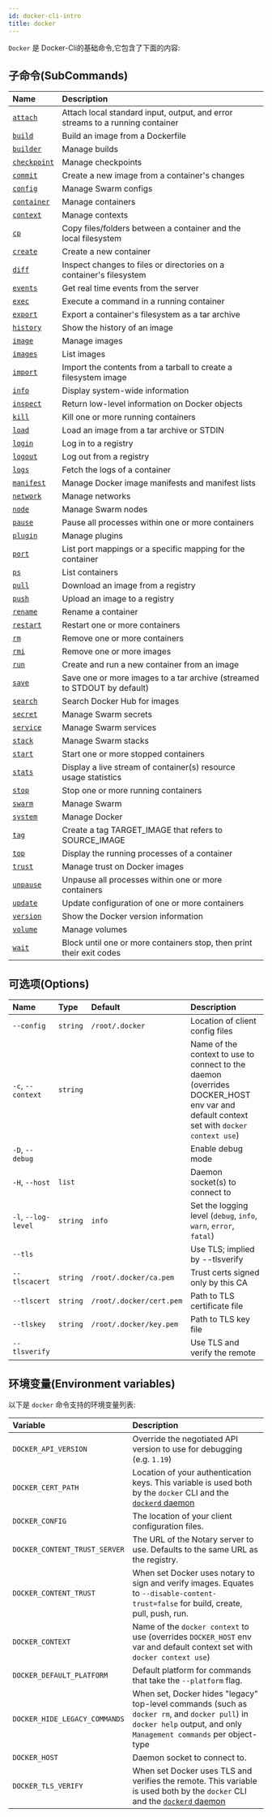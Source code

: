 ```yaml
---
id: docker-cli-intro
title: docker
---
```


`Docker` 是 Docker-Cli的基础命令,它包含了下面的内容:

## 子命令(SubCommands)

| Name                          | Description                                                                   |
|:------------------------------|:------------------------------------------------------------------------------|
| [`attach`](attach.md)         | Attach local standard input, output, and error streams to a running container |
| [`build`](build.md)           | Build an image from a Dockerfile                                              |
| [`builder`](builder.md)       | Manage builds                                                                 |
| [`checkpoint`](checkpoint.md) | Manage checkpoints                                                            |
| [`commit`](commit.md)         | Create a new image from a container's changes                                 |
| [`config`](config.md)         | Manage Swarm configs                                                          |
| [`container`](container.md)   | Manage containers                                                             |
| [`context`](context.md)       | Manage contexts                                                               |
| [`cp`](cp.md)                 | Copy files/folders between a container and the local filesystem               |
| [`create`](create.md)         | Create a new container                                                        |
| [`diff`](diff.md)             | Inspect changes to files or directories on a container's filesystem           |
| [`events`](events.md)         | Get real time events from the server                                          |
| [`exec`](exec.md)             | Execute a command in a running container                                      |
| [`export`](export.md)         | Export a container's filesystem as a tar archive                              |
| [`history`](history.md)       | Show the history of an image                                                  |
| [`image`](image.md)           | Manage images                                                                 |
| [`images`](images.md)         | List images                                                                   |
| [`import`](import.md)         | Import the contents from a tarball to create a filesystem image               |
| [`info`](info.md)             | Display system-wide information                                               |
| [`inspect`](inspect.md)       | Return low-level information on Docker objects                                |
| [`kill`](kill.md)             | Kill one or more running containers                                           |
| [`load`](load.md)             | Load an image from a tar archive or STDIN                                     |
| [`login`](login.md)           | Log in to a registry                                                          |
| [`logout`](logout.md)         | Log out from a registry                                                       |
| [`logs`](logs.md)             | Fetch the logs of a container                                                 |
| [`manifest`](manifest.md)     | Manage Docker image manifests and manifest lists                              |
| [`network`](network.md)       | Manage networks                                                               |
| [`node`](node.md)             | Manage Swarm nodes                                                            |
| [`pause`](pause.md)           | Pause all processes within one or more containers                             |
| [`plugin`](plugin.md)         | Manage plugins                                                                |
| [`port`](port.md)             | List port mappings or a specific mapping for the container                    |
| [`ps`](ps.md)                 | List containers                                                               |
| [`pull`](pull.md)             | Download an image from a registry                                             |
| [`push`](push.md)             | Upload an image to a registry                                                 |
| [`rename`](rename.md)         | Rename a container                                                            |
| [`restart`](restart.md)       | Restart one or more containers                                                |
| [`rm`](rm.md)                 | Remove one or more containers                                                 |
| [`rmi`](rmi.md)               | Remove one or more images                                                     |
| [`run`](run.md)               | Create and run a new container from an image                                  |
| [`save`](save.md)             | Save one or more images to a tar archive (streamed to STDOUT by default)      |
| [`search`](search.md)         | Search Docker Hub for images                                                  |
| [`secret`](secret.md)         | Manage Swarm secrets                                                          |
| [`service`](service.md)       | Manage Swarm services                                                         |
| [`stack`](stack.md)           | Manage Swarm stacks                                                           |
| [`start`](start.md)           | Start one or more stopped containers                                          |
| [`stats`](stats.md)           | Display a live stream of container(s) resource usage statistics               |
| [`stop`](stop.md)             | Stop one or more running containers                                           |
| [`swarm`](swarm.md)           | Manage Swarm                                                                  |
| [`system`](system.md)         | Manage Docker                                                                 |
| [`tag`](tag.md)               | Create a tag TARGET_IMAGE that refers to SOURCE_IMAGE                         |
| [`top`](top.md)               | Display the running processes of a container                                  |
| [`trust`](trust.md)           | Manage trust on Docker images                                                 |
| [`unpause`](unpause.md)       | Unpause all processes within one or more containers                           |
| [`update`](update.md)         | Update configuration of one or more containers                                |
| [`version`](version.md)       | Show the Docker version information                                           |
| [`volume`](volume.md)         | Manage volumes                                                                |
| [`wait`](wait.md)             | Block until one or more containers stop, then print their exit codes          |

## 可选项(Options)

| Name                | Type     | Default                  | Description                                                                                                                           |
|:--------------------|:---------|:-------------------------|:--------------------------------------------------------------------------------------------------------------------------------------|
| `--config`          | `string` | `/root/.docker`          | Location of client config files                                                                                                       |
| `-c`, `--context`   | `string` |                          | Name of the context to use to connect to the daemon (overrides DOCKER_HOST env var and default context set with `docker context use`) |
| `-D`, `--debug`     |          |                          | Enable debug mode                                                                                                                     |
| `-H`, `--host`      | `list`   |                          | Daemon socket(s) to connect to                                                                                                        |
| `-l`, `--log-level` | `string` | `info`                   | Set the logging level (`debug`, `info`, `warn`, `error`, `fatal`)                                                                     |
| `--tls`             |          |                          | Use TLS; implied by --tlsverify                                                                                                       |
| `--tlscacert`       | `string` | `/root/.docker/ca.pem`   | Trust certs signed only by this CA                                                                                                    |
| `--tlscert`         | `string` | `/root/.docker/cert.pem` | Path to TLS certificate file                                                                                                          |
| `--tlskey`          | `string` | `/root/.docker/key.pem`  | Path to TLS key file                                                                                                                  |
| `--tlsverify`       |          |                          | Use TLS and verify the remote

## 环境变量(Environment variables)

以下是 `docker` 命令支持的环境变量列表:

| Variable                      | Description                                                                                                                             |
|:------------------------------|:----------------------------------------------------------------------------------------------------------------------------------------|
| `DOCKER_API_VERSION`          | Override the negotiated API version to use for debugging (e.g. `1.19`)                                                                  |
| `DOCKER_CERT_PATH`            | Location of your authentication keys. This variable is used both by the `docker` CLI and the [`dockerd` daemon](dockerd.md)             |
| `DOCKER_CONFIG`               | The location of your client configuration files.                                                                                        |
| `DOCKER_CONTENT_TRUST_SERVER` | The URL of the Notary server to use. Defaults to the same URL as the registry.                                                          |
| `DOCKER_CONTENT_TRUST`        | When set Docker uses notary to sign and verify images. Equates to `--disable-content-trust=false` for build, create, pull, push, run.   |
| `DOCKER_CONTEXT`              | Name of the `docker context` to use (overrides `DOCKER_HOST` env var and default context set with `docker context use`)                 |
| `DOCKER_DEFAULT_PLATFORM`     | Default platform for commands that take the `--platform` flag.                                                                          |
| `DOCKER_HIDE_LEGACY_COMMANDS` | When set, Docker hides "legacy" top-level commands (such as `docker rm`, and `docker pull`) in `docker help` output, and only `Management commands` per object-type |
| `DOCKER_HOST`                 | Daemon socket to connect to.                                                                                                            |
| `DOCKER_TLS_VERIFY`           | When set Docker uses TLS and verifies the remote. This variable is used both by the `docker` CLI and the [`dockerd` daemon](dockerd.md) |
